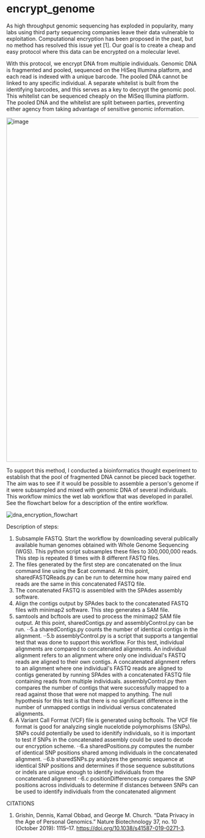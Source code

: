 # encrypt_genome

As high throughput genomic sequencing has exploded in popularity, many labs using third party sequencing companies leave their data vulnerable to exploitation. Computational encryption has been proposed in the past, but no method has resolved this issue yet [1]. Our goal is to create a cheap and easy protocol where this data can be encrypted on a molecular level. 

With this protocol, we encrypt DNA from multiple individuals. Genomic DNA is fragmented and pooled, sequenced on the HiSeq Illumina platform, and each read is indexed with a unique barcode. The pooled DNA  cannot be linked to any specific individual. A separate whitelist is built from the identifying barcodes, and this serves as a key to decrypt the genomic pool. This whitelist can be sequenced cheaply on the MiSeq Illumina platform. The pooled DNA and the whitelist are split between parties, preventing either agency from taking advantage of sensitive genomic information. 

<img width="902" alt="image" src="https://github.com/user-attachments/assets/ff446f74-95f7-462f-9dc7-4884081d2182" />

To support this method, I conducted a bioinformatics thought experiment to establish that the pool of fragmented DNA cannot be pieced back together. The aim was to see if it would be possible to assemble a person's genome if it were subsampled and mixed with genomic DNA of several individuals. This workflow mimics the wet lab workflow that was developed in parallel. See the flowchart below for a description of the entire workflow.

![dna_encryption_flowchart](https://github.com/user-attachments/assets/080e415c-64dd-444f-8cb1-d131eaa851c3)

Description of steps:
1. Subsample FASTQ. Start the workflow by downloading several publically available human genomes obtained with Whole Genome Sequencing (WGS). This python script subsamples these files to 300,000,000 reads. This step is repeated 8 times with 8 different FASTQ files.
2. The files generated by the first step are concatenated on the linux command line using the $cat command. At this point, sharedFASTQReads.py can be run to determine how many paired end reads are the same in this concatenated FASTQ file. 
3. The concatenated FASTQ is assembled with the SPAdes assembly software. 
4. Align the contigs output by SPAdes back to the concatenated FASTQ files with minimap2 software. This step generates a SAM file.
5. samtools and bcftools are used to process the minimap2 SAM file output. At this point, sharedContigs.py and assemblyControl.py can be run.
⋅⋅5.a sharedContigs.py counts the number of identical contigs in the alignment.
⋅⋅5.b assemblyControl.py is a script that supports a tangential test that was done to support this workflow. For this test, individual alignments are compared to concatenated alignments. An individual alignment refers to an alignment where only one individual's FASTQ reads are aligned to their own contigs. A concatenated alignment refers to an alignment where one individual's FASTQ reads are aligned to contigs generated by running SPAdes with a concatenated FASTQ file containing reads from multiple individuals. assemblyControl.py then compares the number of contigs that were successfully mapped to a read against those that were not mapped to anything. The null hypothesis for this test is that there is no significant difference in the number of unmapped contigs in individual versus concatenated alignments.
7. A Variant Call Format (VCF) file is generated using bcftools. The VCF file format is good for analyzing single nucelotide polymorphisms (SNPs). SNPs could potentially be used to idenitify individuals, so it is important to test if SNPs in the concatenated assembly could be used to decode our encryption scheme.
⋅⋅6.a sharedPositions.py computes the number of identical SNP positions shared among individuals in the concatenated alignment.
⋅⋅6.b sharedSNPs.py analyzes the genomic sequence at identical SNP positions and determines if those sequence substitutions or indels are unique enough to identify individuals from the concatenated alignment
⋅⋅6.c positionDifferences.py compares the SNP positions across individuals to determine if distances between SNPs can be used to identify individuals from the concatenated alignment



CITATIONS
1. Grishin, Dennis, Kamal Obbad, and George M. Church. “Data Privacy in the Age of Personal Genomics.” Nature Biotechnology 37, no. 10 (October 2019): 1115–17. https://doi.org/10.1038/s41587-019-0271-3.
